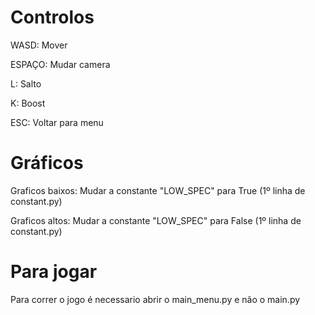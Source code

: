 # Controlos

WASD: Mover

ESPAÇO: Mudar camera

L: Salto

K: Boost

ESC: Voltar para menu

# Gráficos

Graficos baixos: Mudar a constante "LOW_SPEC" para True  (1º linha de constant.py)

Graficos altos:  Mudar a constante "LOW_SPEC" para False (1º linha de constant.py)

# Para jogar

Para correr o jogo é necessario abrir o main_menu.py e não o main.py